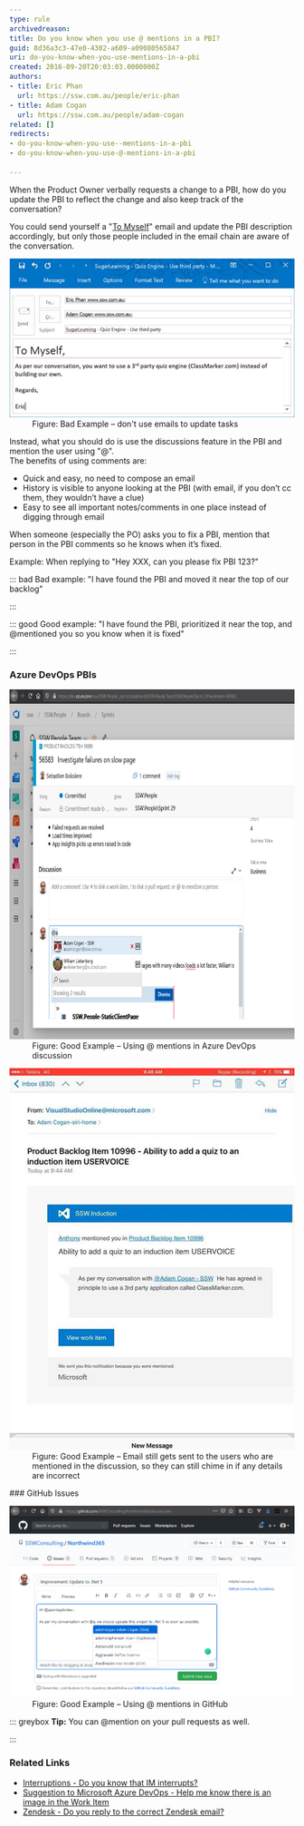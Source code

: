 ```yaml
---
type: rule
archivedreason: 
title: Do you know when you use @ mentions in a PBI?
guid: 8d36a3c3-47e0-4302-a609-a09080565847
uri: do-you-know-when-you-use-mentions-in-a-pbi
created: 2016-09-20T20:03:03.0000000Z
authors:
- title: Eric Phan
  url: https://ssw.com.au/people/eric-phan
- title: Adam Cogan
  url: https://ssw.com.au/people/adam-cogan
related: []
redirects:
- do-you-know-when-you-use--mentions-in-a-pbi
- do-you-know-when-you-use-@-mentions-in-a-pbi

---
```


When the Product Owner verbally requests a change to a PBI, how do you update the PBI to reflect the change and also keep track of the conversation?

<!--endintro-->

You could send yourself a "[To Myself](/dones-do-you-send-yourself-emails)" email and update the PBI description accordingly, but only those people included in the email chain are aware of the conversation.
<dl class="badImage"><dt> 
      <img src="bad-mention-pbi.jpg" alt="bad-mention-pbi.jpg"> 
   </dt><dd>Figure: Bad Example – don't use emails to update tasks</dd></dl>
Instead, what you should do is use the discussions feature in the PBI and mention the user using "@<username>". <br>The benefits of using comments are:<br> </username>

* Quick and easy, no need to compose an email
* History is visible to anyone looking at the PBI (with email, if you don’t cc them, they wouldn’t have a clue)
* Easy to see all important notes/comments in one place instead of digging through email





When someone (especially the PO) asks you to fix a PBI, mention that person in the PBI comments so he knows when it’s fixed.

Example: When replying to "Hey XXX, can you please fix PBI 123?"



::: bad
Bad example: "I have found the PBI and moved it near the top of our backlog"

:::



::: good
Good example: "I have found the PBI, prioritized it near the top, and @mentioned you so you know when it is fixed"

:::




### Azure DevOps PBIs

<dl class="goodImage"><dt> 
      <img src="good-mention-pbi.jpg" alt="good-mention-pbi.jpg" style="width:750px;height:617px;"> 
   </dt><dd>Figure: Good Example – Using @ mentions in Azure DevOps discussion</dd></dl><dl class="goodImage"><dt> 
      <img src="good-mention-pbi-2.jpg" alt="good-mention-pbi-2.jpg"> 
   </dt><dd>Figure: Good Example – Email still gets sent to the users who are mentioned in the discussion, so they can still chime in if any details are incorrect<br></dd></dl>
### GitHub Issues

<dl class="goodImage"><dt><img src="MicrosoftTeams-image.png" alt="MicrosoftTeams-image.png" style="width:750px;"></dt><dd><span style="background-color:transparent;">Figure: Good Example – Using @ mentions in GitHub</span><br></dd></dl>

::: greybox
 **Tip:** You can @mention on your pull requests as well.

:::


### Related Links


* [Interruptions - Do you know that IM interrupts?](/know-that-im-interrupts)
* [Suggestion to Microsoft Azure DevOps - Help me know there is an image in the Work Item](https://bettersoftwaresuggestions.com/microsoft/azure-devops/help-me-know-there-is-an-image-in-the-work-item/)
* [Zendesk - Do you reply to the correct Zendesk email?](/do-you-reply-to-the-correct-zendesk-email)
